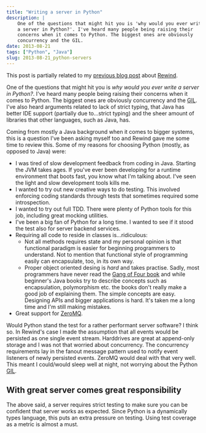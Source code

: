```yaml
---
title: "Writing a server in Python"
description: |
    One of the questions that might hit you is 'why would you ever write
    a server in Python?'. I've heard many people being raising their
    concerns when it comes to Python. The biggest ones are obviously
    concurrency and the GIL.
date: 2013-08-21
tags: ["Python", "Java"]
slug: 2013-08-21_python-servers
---
```

This post is partially related to my [previous blog
post](|filename|CQRS-time-to-rewind.rst) about
[Rewind](http://www.github.com/JensRantil/rewind).

One of the questions that might hit you is *why would you ever write a
server in Python?*. I've heard many people being raising their concerns
when it comes to Python. The biggest ones are obviously concurrency and
the [GIL](http://wiki.python.org/moin/GlobalInterpreterLock). I've also
heard arguments related to lack of strict typing, that Java has better
IDE support (partially due to...strict typing) and the sheer amount of
libraries that other languages, such as Java, has.

Coming from mostly a Java background when it comes to bigger systems,
this is a question I've been asking myself too and Rewind gave me some
time to review this. Some of my reasons for choosing Python (mostly, as
opposed to Java) were:

-   I was tired of slow development feedback from coding in Java.
    Starting the JVM takes ages. If you've ever been developing for a
    runtime environment that boots fast, you know what I'm
    talking about. I've seen the light and slow development tools
    kills me.
-   I wanted to try out new creative ways to do testing. This involved
    enforcing coding standards through tests that sometimes required
    some introspection.
-   I wanted to try out full TDD. There were plenty of Python tools for
    this job, including great mocking utilities.
-   I've been a big fan of Python for a long time. I wanted to see if it
    stood the test also for server backend services.
-   Requiring all code to reside in classes is...ridiculous:
    -   Not all methods requires state and my personal opinion is that
        functional paradigm is easier for beginning programmers
        to understand. Not to mention that functional style of
        programming easily can encapsulate, too, in its own way.
    -   Proper object oriented desing is *hard* and takes practise.
        Sadly, most programmers have never read the [Gang of Four
        book](http://www.amazon.com/Design-Patterns-Elements-Reusable-Object-Oriented/dp/0201633612)
        and while beginner's Java books try to describe concepts such as
        encapsulation, polymorphism etc. the books don't really make a
        good job of explaining them. The simple concepts are easy.
        Designing APIs and bigger applications is hard. It's taken me a
        long time and I'm still making mistakes.
-   Great support for [ZeroMQ](http://www.zeromq.org).

Would Python stand the test for a rather performant server software? I
think so. In Rewind's case I made the assumption that all events would
be persisted as one single event stream. Harddrives are great at
append-only storage and I was not that worried about concurrency. The
concurrency requirements lay in the fanout message pattern used to
notify event listeners of newly persisted events. ZeroMQ would deal with
that very well. This meant I could/would sleep well at night, not
worrying about the Python
[GIL](http://wiki.python.org/moin/GlobalInterpreterLock).

With great server comes great responsibility
--------------------------------------------

The above said, a server requires strict testing to make sure you can be
confident that server works as expected. Since Python is a dynamically
types language, this puts an extra pressure on testing. Using test
coverage as a metric is almost a must.
